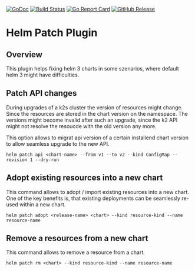 [![GoDoc](https://godoc.org/github.com/bakito/helm-patch?status.svg)](http://godoc.org/github.com/bakito/helm-patch)
[![Build Status](https://travis-ci.com/bakito/helm-patch.svg?branch=master)](https://travis-ci.com/bakito/helm-patch)
[![Go Report Card](https://goreportcard.com/badge/github.com/bakito/helm-patch)](https://goreportcard.com/report/github.com/bakito/helm-patch)
[![GitHub Release](https://img.shields.io/github/release/bakito/helm-patch.svg?style=flat)](https://github.com/bakito/helm-patch/releases)

# Helm Patch Plugin

## Overview

This plugin helps fixing helm 3 charts in some szenarios, where default helm 3 might have difficulties.

## Patch API changes

During upgrades of a k2s cluster the version of resources might change. Since the resources are stored in the chart version on the namespace. The versions might become invalid after such an upgrade, since the k2 API might not resolve the resoucde with the old version any more.

This option allows to migrat api version of a certain installend chart version to allow seamless upgrade to the new API.

```console
helm patch api <chart-name> --from v1 --to v2 --kind ConfigMap --revision 1 --dry-run
```

## Adopt existing resources into a new chart

This command allows to adopt / import existing resources into a new chart.
One of the key benefits is, that existing deployments can be seamlessly re-used within a new chart.

```console
helm patch adopt <release-name> <chart> --kind resource-kind --name resource-name
```

## Remove a resources from a new chart

This command allows to remove a resource from a chart.

```console
helm patch rm <chart> --kind resource-kind --name resource-name
```